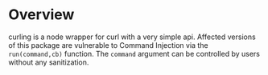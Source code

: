 # Overview

curling is a node wrapper for curl with a very simple api. Affected versions of this package are vulnerable to Command Injection via the `run(command,cb)` function. The `command` argument can be controlled by users without any sanitization.
